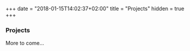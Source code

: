 +++
date = "2018-01-15T14:02:37+02:00"
title = "Projects"
hidden = true
+++

### Projects

More to come...